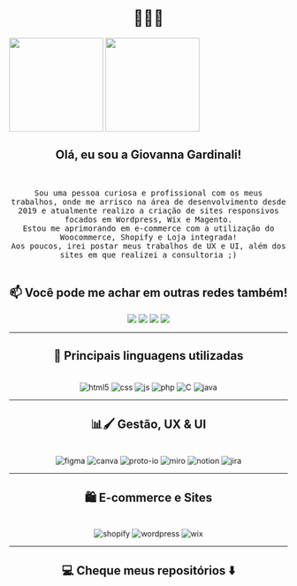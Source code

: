 <h1 align="center"> 👩🏻‍💻 </h1>
<!--
  costrução do dados estáticos, com principais linguagens e logs no git com modo dark e light
-->
<div align="center>
  <a href="https://github.com/GioGardinali">
<picture>
  <source
    srcset="https://github-readme-stats.vercel.app/api?username=GioGardinali&show_icons=true&theme=dracula"
    media="(prefers-color-scheme: dark)"
  />
  <source
    srcset="https://github-readme-stats.vercel.app/api?username=GioGardinali&show_icons=true&theme=moltack&border_color=86092c"
    media="(prefers-color-scheme: light), (prefers-color-scheme: no-preference)"
  />
  <img height=170em align="center" src="https://github-readme-stats.vercel.app/api?username=GioGardinali&show_icons=true" />
</picture>
<picture>
  <source
    srcset="https://github-readme-stats.vercel.app/api/top-langs?username=GioGardinali&layout=compact&langs_count=8&card_width=320&theme=dracula"
    media="(prefers-color-scheme: dark)"
  />
  <source
    srcset="https://github-readme-stats.vercel.app/api/top-langs?username=GioGardinali&layout=compact&langs_count=8&theme=moltack&border_color=86092c"
    media="(prefers-color-scheme: light), (prefers-color-scheme: no-preference)"
  />
  <img height=170em align="center" src="https://github-readme-stats.vercel.app/api/top-langs?username=GioGardinali&layout=compact&langs_count=8" />
</picture>
</div>
<!--
  costrução do dados estáticos, com principais linguagens e logs no git com modo dark e light
-->
  <h2 align="center"> Olá, eu sou a Giovanna Gardinali!</h2> <br>
<p align="center">
  <samp>Sou uma pessoa curiosa e profissional com os meus trabalhos, onde me arrisco na área de desenvolvimento desde 2019 e atualmente realizo a criação de sites responsivos focados em Wordpress, Wix e Magento.<br>
Estou me aprimorando em e-commerce com a utilização do Woocommerce, Shopify e Loja integrada!<br>
Aos poucos, irei postar meus trabalhos de UX e UI, além dos sites em que realizei a consultoria ;)
  </samp>
  <br> <br>
</p>
<h2  align="center">📫 Você pode me achar em outras redes também!</h2>
<div align="center" style="display:inline_block"> 
  <a href="https://instagram.com/giogardinali" target="_blank"><img src="https://img.shields.io/badge/-Instagram-%23E4405F?style=for-the-badge&logo=instagram&logoColor=white" target="_blank"></a>
 <a href="https://discord.gg/Gardinali#9602" target="_blank"><img src="https://img.shields.io/badge/Discord-7289DA?style=for-the-badge&logo=discord&logoColor=white" target="_blank"></a> 
  <a href = "mailto:giovannagardinali11@gmail.com"><img src="https://img.shields.io/badge/Gmail-D14836?style=for-the-badge&logo=gmail&logoColor=white" target="_blank"></a>
  <a href="https://www.linkedin.com/in/giovanna-gardinali/" target="_blank"><img src="https://img.shields.io/badge/LinkedIn-0077B5?style=for-the-badge&logo=linkedin&logoColor=white" target="_blank"></a> 
  
</div>

<hr>

<h2 align="center"> 🔭 Principais linguagens utilizadas</h2>
<div align="center" style="display:inline_block"><br/>
    <img align="center" alt="html5" src="https://img.shields.io/badge/HTML5-E34F26?style=for-the-badge&logo=html5&logoColor=white"/>
    <img align="center" alt="css" src="https://img.shields.io/badge/CSS3-1572B6?style=for-the-badge&logo=css3&logoColor=white"/>
    <img align="center" alt="js" src="https://img.shields.io/badge/JavaScript-F7DF1E?style=for-the-badge&logo=javascript&logoColor=black"/>
      <img align="center" alt="php" src="https://img.shields.io/badge/PHP-777BB4?style=for-the-badge&logo=php&logoColor=white"/>
      <img align="center" alt="C" src="https://img.shields.io/badge/C-00599C?style=for-the-badge&logo=c&logoColor=white"/>
        <img align="center" alt="java" src="https://img.shields.io/badge/Java-ED8B00?style=for-the-badge&logo=openjdk&logoColor=white"/>
</div>
<hr>
<h2 align="center"> 📊🖌️ Gestão, UX & UI</h2>
<div align="center" style="display:inline_block"><br/>
    <img align="center" alt="figma" src="https://img.shields.io/badge/Figma-F24E1E?style=for-the-badge&logo=figma&logoColor=white"/>
    <img align="center" alt="canva" src="https://img.shields.io/badge/Canva-%2300C4CC.svg?&style=for-the-badge&logo=Canva&logoColor=white"/>
    <img align="center" alt="proto-io" src="https://img.shields.io/badge/Proto.io-161637?style=for-the-badge&logo=proto.io&logoColor=00e5ff"/>
      <img align="center" alt="miro" src="https://img.shields.io/badge/Miro-F7C922?style=for-the-badge&logo=Miro&logoColor=050036"/>
      <img align="center" alt="notion" src="https://img.shields.io/badge/Notion-000000?style=for-the-badge&logo=notion&logoColor=white"/>
        <img align="center" alt="jira" src="https://img.shields.io/badge/Jira-0052CC?style=for-the-badge&logo=Jira&logoColor=white"/>
</div>
<hr>
<h2 align="center"> 🛍️ E-commerce e Sites</h2>
<div align="center" style="display:inline_block"><br/>
    <img align="center" alt="shopify" src="https://img.shields.io/badge/shopify-8DB543?style=for-the-badge&logo=Shopify&logoColor=white"/>
    <img align="center" alt="wordpress" src="https://img.shields.io/badge/Wordpress-21759B?style=for-the-badge&logo=wordpress&logoColor=white"/>
    <img align="center" alt="wix" src="https://img.shields.io/badge/Wix-000?style=for-the-badge&logo=wix&logoColor=white"/>
</div>

<hr>

<h2  align="center">💻 Cheque meus repositórios ⬇️ </h2>


